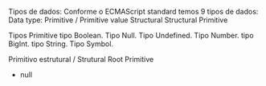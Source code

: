 
Tipos de dados:
Conforme o ECMAScript standard temos 9 tipos de dados:
Data type:
    Primitive / Primitive value
    Structural
    Structural Primitive

Tipos Primitive
    tipo Boolean.
    Tipo Null.
    Tipo Undefined.
    Tipo Number.
    tipo BigInt.
    tipo String.
    Tipo Symbol.

Primitivo estrutural / Strutural Root Primitive
* null